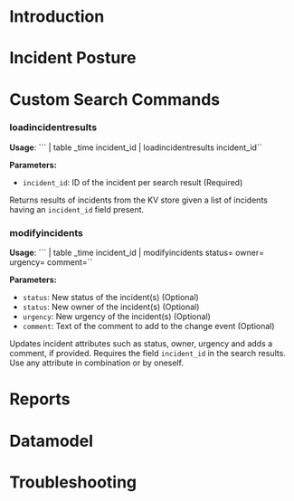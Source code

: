 # Introduction
# Incident Posture
# Custom Search Commands

### loadincidentresults 
**Usage**: ```<your search> | table _time incident_id | loadincidentresults incident_id``

**Parameters:**

* `incident_id`: ID of the incident per search result (Required)

Returns results of incidents from the KV store given a list of incidents having an `incident_id` field present.

### modifyincidents 

**Usage**:
```<your search> | table _time incident_id | modifyincidents status=<new status> owner=<new owner> urgency=<new urgency> comment=<comment>``

**Parameters:**

* `status`: New status of the incident(s) (Optional)
* `status`: New owner of the incident(s) (Optional)
* `urgency`: New urgency of the incident(s) (Optional)
* `comment`: Text of the comment to add to the change event (Optional)

Updates incident attributes such as status, owner, urgency and adds a comment, if provided. Requires the field `incident_id` in the search results. Use any attribute in combination or by oneself. 

# Reports
# Datamodel
# Troubleshooting